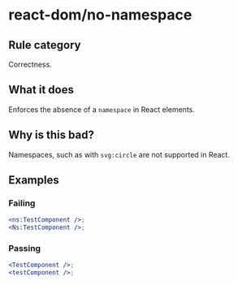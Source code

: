 # react-dom/no-namespace

## Rule category

Correctness.

## What it does

Enforces the absence of a `namespace` in React elements.

## Why is this bad?

Namespaces, such as with `svg:circle` are not supported in React.

## Examples

### Failing

```jsx
<ns:TestComponent />;
<Ns:TestComponent />;
```

### Passing

```jsx
<TestComponent />;
<testComponent />;
```
